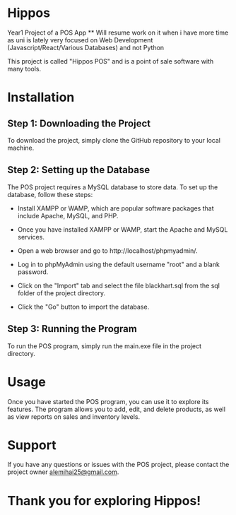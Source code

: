 
# Hippos
Year1 Project of a POS App
** Will resume work on it when i have more time as uni is lately very focused on Web Development (Javascript/React/Various Databases) and not Python

This project is called "Hippos POS" and is a point of sale software with many tools.

# Installation
## Step 1: Downloading the Project
To download the project, simply clone the GitHub repository to your local machine.

## Step 2: Setting up the Database
The POS project requires a MySQL database to store data. To set up the database, follow these steps:

- Install XAMPP or WAMP, which are popular software packages that include Apache, MySQL, and PHP.

- Once you have installed XAMPP or WAMP, start the Apache and MySQL services.

- Open a web browser and go to http://localhost/phpmyadmin/.

- Log in to phpMyAdmin using the default username "root" and a blank password.

- Click on the "Import" tab and select the file blackhart.sql from the sql folder of the project directory.

- Click the "Go" button to import the database.

## Step 3: Running the Program
To run the POS program, simply run the main.exe file in the project directory.

# Usage
Once you have started the POS program, you can use it to explore its features. The program allows you to add, edit, and delete products, as well as view reports on sales and inventory levels.

# Support
If you have any questions or issues with the POS project, please contact the project owner alemihai25@gmail.com.

# Thank you for exploring Hippos!
